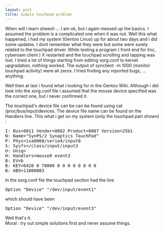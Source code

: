 ```yaml
---
layout: post
title: Simple touchpad problem
---
```

<p>
When will i learn sheesh ... I am ok, but i again messed up the basics. I assumed the problem is a complicated one when it was not. Well this what happened, i had my system (Gentoo Linux) up for about two days and i did some updates. I dont remember what they were but some were surely related to the touchpad driver. While testing a program ( front end for linc, cyberoam client ) X restarted and the touchpad scrolling and tapping was lost. I tried a lot of things starting from editing xorg.conf to kernel upgradation, nothing worked. The output of  synclient -m 1000 (monitor touchpad activity) were all zeros. I tried finding any reported bugs, ... anything.
</p>
<p>
Well then at last i found what i looking for in the Gentoo Wiki. Although i did look into the xorg.conf file i assumed that the mouse device specified was the correct one, but i never confirmed it.
</p>
<p>
The touchpad's device file can be can be found using cat /proc/bus/input/devices. The device file name can be found on the Handlers line. This what i get on my system (only the touchpad part shown) :
</p>
<p>
<pre class="code">
I: Bus=0011 Vendor=0002 Product=0007 Version=25b1
N: Name="SynPS/2 Synaptics TouchPad"
P: Phys=isa0060/serio4/input0
S: Sysfs=/class/input/input3
U: Uniq=
H: Handlers=mouse0 event3
B: EV=b
B: KEY=6420 0 70000 0 0 0 0 0 0 0 0
B: ABS=11000003
</pre>
</p>
<p>
In the xorg.conf file the touchpad section had the line
</p>
<p>
<pre class="code">
Option "Device" "/dev/input/event1"
</pre>
</p>
<p>
which should have been
</p>
<pre class="code">
Option "Device" "/dev/input/event3"
</pre>
<p>
Well that's it.<br />
Moral : try out simple solutions first and never assume things. 
</p>